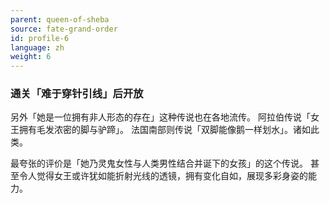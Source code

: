 ```yaml
---
parent: queen-of-sheba
source: fate-grand-order
id: profile-6
language: zh
weight: 6
---
```


### 通关「难于穿针引线」后开放

另外「她是一位拥有非人形态的存在」这种传说也在各地流传。
阿拉伯传说「女王拥有毛发浓密的脚与驴蹄」。
法国南部则传说「双脚能像鹅一样划水」。诸如此类。

最夸张的评价是「她乃灵鬼女性与人类男性结合并诞下的女孩」的这个传说。
甚至令人觉得女王或许犹如能折射光线的透镜，拥有变化自如，展现多彩身姿的能力。
